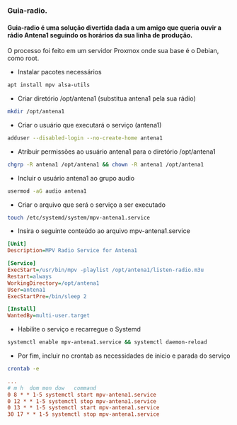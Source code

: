 ### Guia-radio.

#### Guia-radio é uma solução divertida dada a um amigo que queria ouvir a rádio Antena1 seguindo os horários da sua linha de produção.

O processo foi feito em um servidor Proxmox onde sua base é o Debian, como root.


- Instalar pacotes necessários
```sh
apt install mpv alsa-utils
```
- Criar diretório /opt/antena1 (substitua antena1 pela sua rádio)
```sh
mkdir /opt/antena1
```
- Criar o usuário que executará o serviço (antena1)
```sh
adduser --disabled-login --no-create-home antena1
```
- Atribuir permissões ao usuário antena1 para o diretório /opt/antena1
```sh
chgrp -R antena1 /opt/antena1 && chown -R antena1 /opt/antena1
```
- Incluir o usuário antena1 ao grupo audio
```sh
usermod -aG audio antena1
```
- Criar o arquivo que será o serviço a ser executado
```sh
touch /etc/systemd/system/mpv-antena1.service
```
- Insira o seguinte conteúdo ao arquivo mpv-antena1.service
```ini
[Unit]
Description=MPV Radio Service for Antena1

[Service]
ExecStart=/usr/bin/mpv -playlist /opt/antena1/listen-radio.m3u
Restart=always
WorkingDirectory=/opt/antena1
User=antena1
ExecStartPre=/bin/sleep 2

[Install]
WantedBy=multi-user.target
```
- Habilite o serviço e recarregue o Systemd
```sh
systemctl enable mpv-antena1.service && systemctl daemon-reload
```
- Por fim, incluir no crontab as necessidades de ínicio e parada do serviço
```sh
crontab -e
```
```ini
...
# m h  dom mon dow   command
0 8 * * 1-5 systemctl start mpv-antena1.service
0 12 * * 1-5 systemctl stop mpv-antena1.service
0 13 * * 1-5 systemctl start mpv-antena1.service
30 17 * * 1-5 systemctl stop mpv-antena1.service
```


